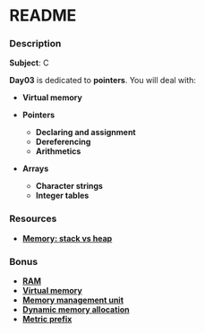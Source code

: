 # **README**

### **Description**

**Subject**: C

**Day03** is dedicated to **pointers**. You will deal with:

+ **Virtual memory**

+ **Pointers**

  + **Declaring and assignment**
  + **Dereferencing**
  + **Arithmetics**

+ **Arrays**

  + **Character strings**
  + **Integer tables**

### **Resources**

+ **[Memory: stack vs heap](http://www.gribblelab.org/CBootCamp/7_Memory_Stack_vs_Heap.html)**

### **Bonus**

+ **[RAM](https://en.wikipedia.org/wiki/Random-access_memory)**
+ **[Virtual memory](https://en.wikipedia.org/wiki/Virtual_memory)**
+ **[Memory management unit](https://en.wikipedia.org/wiki/Memory_management_unit)**
+ **[Dynamic memory allocation](https://en.wikipedia.org/wiki/C_dynamic_memory_allocation)**
+ **[Metric prefix](https://en.wikipedia.org/wiki/Metric_prefix#List_of_SI_prefixes)**
